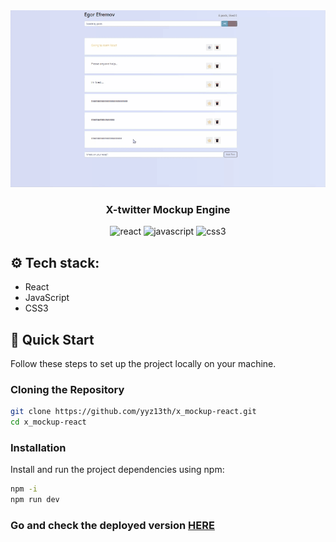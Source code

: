 <div align="center">
  <img src="https://github.com/yyz13th/x_mockup-react/blob/main/public/xmockup.gif" /> 
  <br /> 
  <h3 align="center">X-twitter Mockup Engine</h3>
  <img src="https://img.shields.io/badge/react-%2320232a.svg?style=for-the-badge&logo=react&logoColor=%2361DAFB4" alt="react" />
  <img src="https://img.shields.io/badge/javascript-%23323330.svg?style=for-the-badge&logo=javascript&logoColor=%23F7DF1E" alt="javascript" />
  <img src="https://img.shields.io/badge/css3-%231572B6.svg?style=for-the-badge&logo=css3&logoColor=white" alt="css3" />
</div>

## ⚙️ Tech stack:
- React
- JavaScript
- CSS3

## 🤸 Quick Start
Follow these steps to set up the project locally on your machine.

### Cloning the Repository

```bash
git clone https://github.com/yyz13th/x_mockup-react.git
cd x_mockup-react
```
### Installation

Install and run the project dependencies using npm:

```bash
npm -i
npm run dev
```

### Go and check the deployed version **[HERE](https://xmockup.netlify.app/)**
